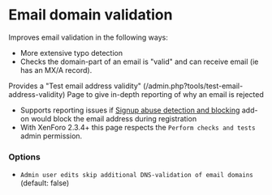 # Email domain validation

Improves email validation in the following ways:
- More extensive typo detection
- Checks the domain-part of an email is "valid" and can receive email (ie has an MX/A record).

Provides a "Test email address validity"  (/admin.php?tools/test-email-address-validity) Page to give in-depth reporting of why an email is rejected
- Supports reporting issues if [Signup abuse detection and blocking](https://atelieraphelion.com/products/signup-abuse-detection-and-blocking.64/) add-on would block the email address during registration
- With XenForo 2.3.4+ this page respects the `Perform checks and tests` admin permission.

### Options
- `Admin user edits skip additional DNS-validation of email domains` (default: false)